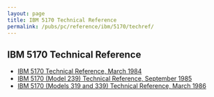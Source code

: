 ```yaml
---
layout: page
title: IBM 5170 Technical Reference
permalink: /pubs/pc/reference/ibm/5170/techref/
---
```


IBM 5170 Technical Reference
----------------------------

* [IBM 5170 Technical Reference, March 1984](1984-03/)
* [IBM 5170 (Model 239) Technical Reference, September 1985](1985-09/)
* [IBM 5170 (Models 319 and 339) Technical Reference, March 1986](1986-03/)
